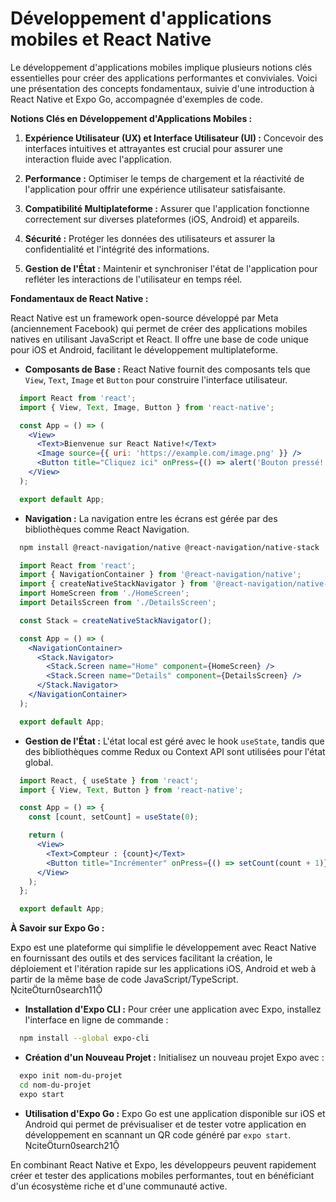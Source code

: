 # Développement d'applications mobiles et React Native

Le développement d'applications mobiles implique plusieurs notions clés essentielles pour créer des applications performantes et conviviales. 
Voici une présentation des concepts fondamentaux, suivie d'une introduction à React Native et Expo Go, accompagnée d'exemples de code.

**Notions Clés en Développement d'Applications Mobiles :**

1. **Expérience Utilisateur (UX) et Interface Utilisateur (UI) :**
   Concevoir des interfaces intuitives et attrayantes est crucial pour assurer une interaction fluide avec l'application.

2. **Performance :**
   Optimiser le temps de chargement et la réactivité de l'application pour offrir une expérience utilisateur satisfaisante.

3. **Compatibilité Multiplateforme :**
   Assurer que l'application fonctionne correctement sur diverses plateformes (iOS, Android) et appareils.

4. **Sécurité :**
   Protéger les données des utilisateurs et assurer la confidentialité et l'intégrité des informations.

5. **Gestion de l'État :**
   Maintenir et synchroniser l'état de l'application pour refléter les interactions de l'utilisateur en temps réel.

**Fondamentaux de React Native :**

React Native est un framework open-source développé par Meta (anciennement Facebook) qui permet de créer des applications mobiles natives en utilisant JavaScript et React. 
Il offre une base de code unique pour iOS et Android, facilitant le développement multiplateforme.

- **Composants de Base :**
  React Native fournit des composants tels que `View`, `Text`, `Image` et `Button` pour construire l'interface utilisateur.

  
```jsx
  import React from 'react';
  import { View, Text, Image, Button } from 'react-native';

  const App = () => (
    <View>
      <Text>Bienvenue sur React Native!</Text>
      <Image source={{ uri: 'https://example.com/image.png' }} />
      <Button title="Cliquez ici" onPress={() => alert('Bouton pressé!')} />
    </View>
  );

  export default App;
  ```


- **Navigation :**
  La navigation entre les écrans est gérée par des bibliothèques comme React Navigation.

  
```bash
  npm install @react-navigation/native @react-navigation/native-stack
  ```


  
```jsx
  import React from 'react';
  import { NavigationContainer } from '@react-navigation/native';
  import { createNativeStackNavigator } from '@react-navigation/native-stack';
  import HomeScreen from './HomeScreen';
  import DetailsScreen from './DetailsScreen';

  const Stack = createNativeStackNavigator();

  const App = () => (
    <NavigationContainer>
      <Stack.Navigator>
        <Stack.Screen name="Home" component={HomeScreen} />
        <Stack.Screen name="Details" component={DetailsScreen} />
      </Stack.Navigator>
    </NavigationContainer>
  );

  export default App;
  ```


- **Gestion de l'État :**
  L'état local est géré avec le hook `useState`, tandis que des bibliothèques comme Redux ou Context API sont utilisées pour l'état global.

  
```jsx
  import React, { useState } from 'react';
  import { View, Text, Button } from 'react-native';

  const App = () => {
    const [count, setCount] = useState(0);

    return (
      <View>
        <Text>Compteur : {count}</Text>
        <Button title="Incrémenter" onPress={() => setCount(count + 1)} />
      </View>
    );
  };

  export default App;
  ```


**À Savoir sur Expo Go :**

Expo est une plateforme qui simplifie le développement avec React Native en fournissant des outils et des services facilitant la création, le déploiement et l'itération rapide sur les applications iOS, Android et web à partir de la même base de code JavaScript/TypeScript. citeturn0search11

- **Installation d'Expo CLI :**
  Pour créer une application avec Expo, installez l'interface en ligne de commande :

  
```bash
  npm install --global expo-cli
  ```


- **Création d'un Nouveau Projet :**
  Initialisez un nouveau projet Expo avec :

  
```bash
  expo init nom-du-projet
  cd nom-du-projet
  expo start
```


- **Utilisation d'Expo Go :**
  Expo Go est une application disponible sur iOS et Android qui permet de prévisualiser et de tester votre application en développement en scannant un QR code généré par `expo start`. citeturn0search21

En combinant React Native et Expo, les développeurs peuvent rapidement créer et tester des applications mobiles performantes, tout en bénéficiant d'un écosystème riche et d'une communauté active. 